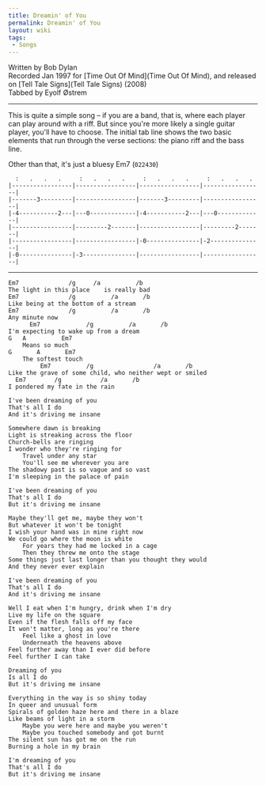 ```yaml
---
title: Dreamin' of You
permalink: Dreamin' of You
layout: wiki
tags:
 - Songs
---
```


Written by Bob Dylan  
Recorded Jan 1997 for [Time Out Of Mind](Time Out Of Mind),
and released on [Tell Tale Signs](Tell Tale Signs) (2008)  
Tabbed by Eyolf Østrem

* * * * *

This is quite a simple song – if you are a band, that is, where each
player can play around with a riff. But since you're more likely a
single guitar player, you'll have to choose. The initial tab line shows
the two basic elements that run through the verse sections: the piano
riff and the bass line.

Other than that, it's just a bluesy Em7 (`022430`)


      :   .   .   .     :   .   .   .     :   .   .   .     :   .   .   .
    |-----------------|-----------------|-----------------|-----------------|
    |-------3---------|-----------------|-------3---------|-----------------|
    |-4-----------2---|---0-------------|-4-----------2---|---0-------------|
    |-----------------|---------2-------|-----------------|---------2-------|
    |-----------------|-----------------|-0---------------|-2---------------|
    |-0---------------|-3---------------|-----------------|-----------------|

* * * * *

    Em7              /g     /a          /b
    The light in this place    is really bad
    Em7              /g          /a       /b
    Like being at the bottom of a stream
    Em7              /g          /a       /b
    Any minute now
          Em7             /g          /a       /b
    I'm expecting to wake up from a dream
    G   A          Em7
        Means so much
    G       A       Em7
        The softest touch
             Em7          /g                 /a       /b
    Like the grave of some child, who neither wept or smiled
      Em7        /g           /a       /b
    I pondered my fate in the rain

    I've been dreaming of you
    That's all I do
    And it's driving me insane

    Somewhere dawn is breaking
    Light is streaking across the floor
    Church-bells are ringing
    I wonder who they're ringing for
        Travel under any star
        You'll see me wherever you are
    The shadowy past is so vague and so vast
    I'm sleeping in the palace of pain

    I've been dreaming of you
    That's all I do
    But it's driving me insane

    Maybe they'll get me, maybe they won't
    But whatever it won't be tonight
    I wish your hand was in mine right now
    We could go where the moon is white
        For years they had me locked in a cage
        Then they threw me onto the stage
    Some things just last longer than you thought they would
    And they never ever explain

    I've been dreaming of you
    That's all I do
    And it's driving me insane

    Well I eat when I'm hungry, drink when I'm dry
    Live my life on the square
    Even if the flesh falls off my face
    It won't matter, long as you're there
        Feel like a ghost in love
        Underneath the heavens above
    Feel further away than I ever did before
    Feel further I can take

    Dreaming of you
    Is all I do
    But it's driving me insane

    Everything in the way is so shiny today
    In queer and unusual form
    Spirals of golden haze here and there in a blaze
    Like beams of light in a storm
        Maybe you were here and maybe you weren't
        Maybe you touched somebody and got burnt
    The silent sun has got me on the run
    Burning a hole in my brain

    I'm dreaming of you
    That's all I do
    But it's driving me insane
